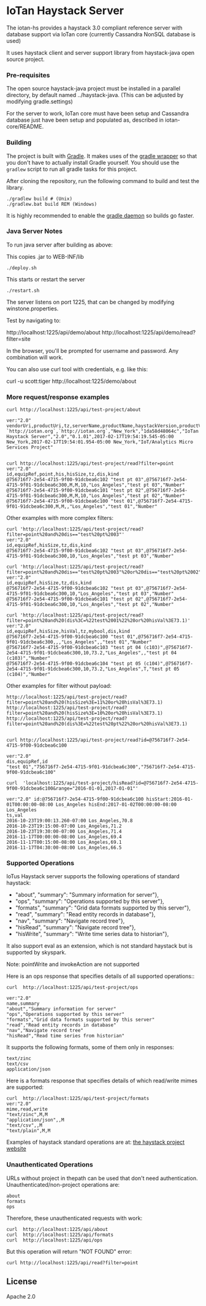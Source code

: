 # IoTan Haystack Server 

The iotan-hs provides a haystack 3.0 compliant reference server with database support
via IoTan core (currently Cassandra NonSQL database is used) 

It uses haystack client and server support library from haystack-java open source project.

### Pre-requisites ###

The open source haystack-java project must be installed in a parallel directory, 
by default named ../haystack-java.
(This can be adjusted by modifying gradle.settings)

For the server to work, IoTan core must have been setup and Cassandra 
database just have been setup and populated as, described in iotan-core/README. 

### Building ###


The project is built with [Gradle](http://gradle.org/). It makes uses of the [gradle wrapper](https://docs.gradle.org/current/userguide/gradle_wrapper.html) so that you don't have to actually install Gradle yourself. You should use the `gradlew` script to run all gradle tasks for this project.

After cloning the repository, run the following command to build and test the library.

    ./gradlew build # (Unix)
    ./gradlew.bat build REM (Windows)

It is highly recommended to enable the [gradle daemon](https://docs.gradle.org/current/userguide/gradle_daemon.html) so builds go faster.

### Java Server Notes

To run java server after building as above:

This copies .jar to WEB-INF/lib

    ./deploy.sh
    
This starts or restart the server

    ./restart.sh

The server listens on port 1225, that can be changed by modifying winstone.properties.

Test by navigating to:

http://localhost:1225/api/demo/about
http://localhost:1225/api/demo/read?filter=site

In the browser, you'll be prompted for username and password. Any combination will work.

You can also use curl tool with credentials, e.g. like this:

curl -u scott:tiger http://localhost:1225/demo/about

### More request/response examples

    curl http://localhost:1225/api/test-project/about
    
    ver:"2.0"
    vendorUri,productUri,tz,serverName,productName,haystackVersion,productVersion,serverTime,serverBootTime,vendorName
    `http://iotan.org`,`http://iotan.org`,"New_York","1da58d48064c","IoTan Haystack Server","2.0","0.1.01",2017-02-17T19:54:19.545-05:00 New_York,2017-02-17T19:54:01.954-05:00 New_York,"IoT/Analytics Micro Services Project"


    curl http://localhost:1225/api/test-project/read?filter=point
    ver:"2.0"
    id,equipRef,point,his,hisSize,tz,dis,kind
    @756716f7-2e54-4715-9f00-91dcbea6c102 "test pt 03",@756716f7-2e54-4715-9f01-91dcbea6c300,M,M,10,"Los_Angeles","test pt 03","Number"
    @756716f7-2e54-4715-9f00-91dcbea6c101 "test pt 02",@756716f7-2e54-4715-9f01-91dcbea6c300,M,M,10,"Los_Angeles","test pt 02","Number"
    @756716f7-2e54-4715-9f00-91dcbea6c100 "test 01",@756716f7-2e54-4715-9f01-91dcbea6c300,M,M,,"Los_Angeles","test 01","Number"

Other examples with more complex filters:

    curl 'http://localhost:1225/api/test-project/read?filter=point%20and%20dis=="test%20pt%2003"'
    ver:"2.0"
    id,equipRef,hisSize,tz,dis,kind
    @756716f7-2e54-4715-9f00-91dcbea6c102 "test pt 03",@756716f7-2e54-4715-9f01-91dcbea6c300,10,"Los_Angeles","test pt 03","Number"

    curl 'http://localhost:1225/api/test-project/read?filter=point%20and%20dis=="test%20pt%2003"%20or%20dis=="test%20pt%2002"'
    ver:"2.0"
    id,equipRef,hisSize,tz,dis,kind
    @756716f7-2e54-4715-9f00-91dcbea6c102 "test pt 03",@756716f7-2e54-4715-9f01-91dcbea6c300,10,"Los_Angeles","test pt 03","Number"
    @756716f7-2e54-4715-9f00-91dcbea6c101 "test pt 02",@756716f7-2e54-4715-9f01-91dcbea6c300,10,"Los_Angeles","test pt 02","Number"

    curl 'http://localhost:1225/api/test-project/read?filter=point%20and%20(dis%3C=%22test%2001%22%20or%20hisVal%3E73.1)'
    ver:"2.0"
    id,equipRef,hisSize,hisVal,tz,mybool,dis,kind
    @756716f7-2e54-4715-9f00-91dcbea6c100 "test 01",@756716f7-2e54-4715-9f01-91dcbea6c300,,,"Los_Angeles",,"test 01","Number"
    @756716f7-2e54-4715-9f00-91dcbea6c103 "test pt 04 (c103)",@756716f7-2e54-4715-9f01-91dcbea6c300,10,73.2,"Los_Angeles",,"test pt 04 (c103)","Number"
    @756716f7-2e54-4715-9f00-91dcbea6c104 "test pt 05 (c104)",@756716f7-2e54-4715-9f01-91dcbea6c300,10,73.2,"Los_Angeles",T,"test pt 05 (c104)","Number"

Other examples for filter without payload:

    http://localhost:1225/api/test-project/read?filter=point%20and%20(hisSize%3E=11%20or%20hisVal%3E73.1)
    http://localhost:1225/api/test-project/read?filter=point%20and%20(hisSize%3E=10%20or%20hisVal%3E73.1)
    http://localhost:1225/api/test-project/read?filter=point%20and%20(dis%3E=%22test%20pt%22%20or%20hisVal%3E73.1)


    curl http://localhost:1225/api/test-project/read?id=@756716f7-2e54-4715-9f00-91dcbea6c100
    
    ver:"2.0"
    dis,equipRef,id
    "test 01","756716f7-2e54-4715-9f01-91dcbea6c300","756716f7-2e54-4715-9f00-91dcbea6c100"

    curl  'localhost:1225/api/test-project/hisRead?id=@756716f7-2e54-4715-9f00-91dcbea6c100&range="2016-01-01,2017-01-01"'
    
    ver:"2.0" id:@756716f7-2e54-4715-9f00-91dcbea6c100 hisStart:2016-01-01T00:00:00-08:00 Los_Angeles hisEnd:2017-01-02T00:00:00-08:00 Los_Angeles
    ts,val
    2016-10-23T19:00:13.260-07:00 Los_Angeles,70.8
    2016-10-23T19:15:00-07:00 Los_Angeles,71.2
    2016-10-23T19:30:00-07:00 Los_Angeles,71.4
    2016-11-17T00:00:00-08:00 Los_Angeles,69.4
    2016-11-17T00:15:00-08:00 Los_Angeles,69.1
    2016-11-17T04:30:00-08:00 Los_Angeles,66.5

### Supported Operations


IoTus Haystack server supports the following operations of standard haystack:

* "about", "summary": "Summary information for server"},
* "ops", "summary": "Operations supported by this server"},
* "formats", "summary": "Grid data formats supported by this server"},
* "read", "summary": "Read entity records in database"},
* "nav", "summary": "Navigate record tree"},
* "hisRead", "summary": "Navigate record tree"},
* "hisWrite", "summary": "Write time series data to historian"},

It also support eval as an extension, which is not standard haystack but is supported by skyspark.

Note: pointWrite and invokeAction are not supported

Here is an ops response that specifies details of all supported operations::

```
curl  http://localhost:1225/api/test-project/ops
    
ver:"2.0"
name,summary
"about","Summary information for server"
"ops","Operations supported by this server"
"formats","Grid data formats supported by this server"
"read","Read entity records in database"
"nav","Navigate record tree"
"hisRead","Read time series from historian"
```
    
It supports the following formats, some of them only in responses:

    text/zinc
    text/csv
    application/json
    
    
Here is a formats response that specifies details of which read/write mimes are supported:
    
```
curl  http://localhost:1225/api/test-project/formats
ver:"2.0"
mime,read,write
"text/zinc",M,M
"application/json",,M
"text/csv",,M
"text/plain",M,M
```


Examples of haystack standard operations are at:
  [the haystack project website](http://project-haystack.org/doc)

### Unauthenticated Operations

URLs without project in thepath can be used that don't need authentication.
Unauthenticated/non-project operations are:

    about
    formats
    ops

  
Therefore, these unauthenticated requests with work:

    curl  http://localhost:1225/api/about
    curl  http://localhost:1225/api/formats
    curl  http://localhost:1225/api/ops

But this operation will return "NOT FOUND" error:

    curl http://localhost:1225/api/read?filter=point

  
## License
  
  Apache 2.0
